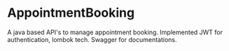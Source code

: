 # AppointmentBooking
A java based API's to manage appointment booking. Implemented JWT for authentication, lombok tech. Swagger for documentations. 
